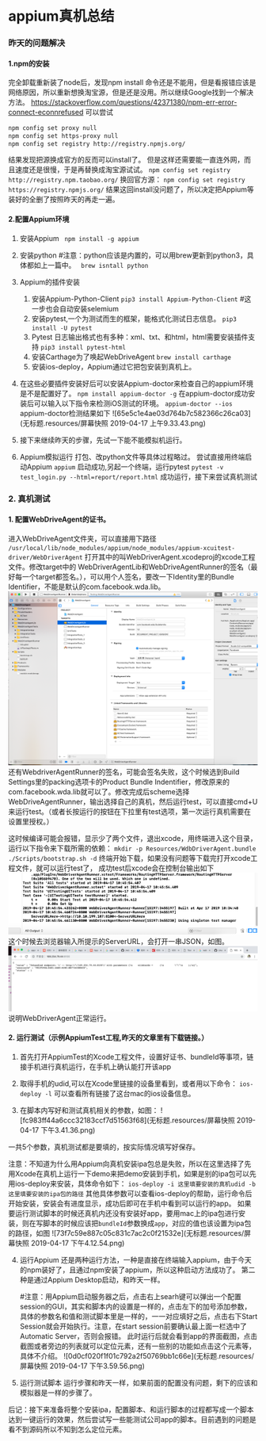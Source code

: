 # appium真机总结

### **昨天的问题解决**
#### 1.npm的安装
完全卸载重新装了node后，发现npm install 命令还是不能用，但是看报错应该是网络原因，所以重新想换淘宝源，但是还是没用。所以继续Google找到一个解决方法。
https://stackoverflow.com/questions/42371380/npm-err-error-connect-econnrefused
可以尝试
```
npm config set proxy null
npm config set https-proxy null
npm config set registry http://registry.npmjs.org/
```
结果发现把源换成官方的反而可以install了。
但是这样还需要能一直连外网，而且速度还是很慢，于是再替换成淘宝源试试。
`npm config set registry http://registry.npm.taobao.org/`
换回官方源：
`npm config set registry https://registry.npmjs.org/`
结果这回install没问题了，所以决定把Appium等装好的全删了按照昨天的再走一遍。

#### 2.配置Appium环境
1. 安装Appium
 ` npm install -g appium`
2. 安装python 
 #注意：python应该是内置的，可以用brew更新到python3，具体都如上一篇中。
 ` brew isntall python`
3. Appium的插件安装
    1. 安装Appium-Python-Client
    `pip3 install Appium-Python-Client`
    #这一步也会自动安装selemium
    2. 安装pytest,一个为测试而生的框架，能格式化测试日志信息。
    `pip3 install -U pytest`
    3. Pytest 日志输出格式也有多种：xml、txt、和html，html需要安装插件支持
    `pip3 install pytest-html`
    4. 安装Carthage为了唤起WebDriveAgent
    `brew install carthage`
    5. 安装ios-deploy，Appium通过它把包安装到真机上。
    
    
 4. 在这些必要插件安装好后可以安装Appium-doctor来检查自己的appium环境是不是配置好了。
 `npm install appium-doctor -g`
 在appium-doctor成功安装后可以输入以下指令来检测iOS测试的环境。
 `appium-doctor --ios`  
 appium-doctor检测结果如下
 ![65e5c1e4ae03d764b7c582366c26ca03](无标题.resources/屏幕快照 2019-04-17 上午9.33.43.png)
 
 5. 接下来继续昨天的步骤，先试一下能不能模拟机运行。

4. Appium模拟运行
  打包、改python文件等具体过程略过。
  尝试直接用终端启动Appium
  `appium`
  启动成功,另起一个终端，运行pytest
  `pytest -v test_login.py --html=report/report.html`
  成功运行，接下来尝试真机测试
  
### 2. 真机测试
#### 1. 配置WebDriveAgent的证书。
进入WebDriveAgent文件夹，可以直接用下路径
`/usr/local/lib/node_modules/appium/node_modules/appium-xcuitest-driver/WebDriverAgent`
打开其中的叫WebDriverAgent.xcodeproj的xcode工程文件。修改target中的
WebDriverAgentLib和WebDriveAgentRunner的签名（最好每一个target都签名。），可以用个人签名，要改一下Identity里的Bundle Identifier，不能是默认的com.facebook.wda.lib。
![a8b1605994ae9f36c8de93206e885a0c](无标题.resources/5F1C9140-D447-423C-ADC0-13DCCD82E16F.png)
还有WebdriverAgentRunner的签名，可能会签名失败，这个时候选到Build Settings里的packing选项卡的Product Bundle Indentifier，修改原来的com.facebook.wda.lib就可以了。修改完成后scheme选择WebDriveAgentRunner，输出选择自己的真机，然后运行test，可以直接cmd+U来运行test。（或者长按运行的按钮在下拉里有test选项，第一次运行真机需要在设置里授权。）

   这时候编译可能会报错，显示少了两个文件，退出xcode，用终端进入这个目录，运行以下指令来下载所需的依赖：
   `mkdir -p Resources/WdbDriverAgent.bundle`
   `./Scripts/bootstrap.sh -d`
   终端开始下载，如果没有问题等下载完打开xcode工程文件，就可以运行test了，
   成功test后xcode会在控制台输出如下
   ![96f96e87a5a1ec1aa8d3a9af1a9d6f5d](无标题.resources/B24D1C69-71DF-4DF8-992F-3BD5BCBEF53C.png)
   这个时候去浏览器输入所提示的ServerURL，会打开一串JSON，如图。
   ![beb631a28aed1be3610a1ff914d7d240](无标题.resources/4A41F815-81E5-451E-B842-23C4C42F8F81.png)
   说明WebDriverAgent正常运行。
   

#### 2. 运行测试（示例AppiumTest工程,昨天的文章里有下载链接。）
1. 首先打开AppiumTest的Xcode工程文件，设置好证书、bundleId等事项，链接手机进行真机运行，在手机上确认能打开该app
2. 取得手机的udid,可以在Xcode里链接的设备里看到，或者用以下命令：
`ios-deploy -l`
 可以查看所有链接了这台mac的ios设备信息。
 
3. 在脚本内写好和测试真机相关的参数，如图：
![fc983ff44a6ccc32183ccf7d51563f68](无标题.resources/屏幕快照 2019-04-17 下午3.41.36.png)

一共5个参数，真机测试都是要填的，按实际情况填写好保存。

注意：不知道为什么用Appium向真机安装ipa包总是失败，所以在这里选择了先用Xcode在真机上运行一下demo来把demo安装到手机，如果是别的ipa包可以先用ios-deploy来安装，具体命令如下：
`ios-deploy -i 这里填要安装的真机udid -b 这里填要安装的ipa包的路径`
其他具体参数可以查看ios-deploy的帮助，运行命令后开始安装，安装会有进度显示，成功后即可在手机中看到可以运行的app。
如果要运行测试脚本的时候还真机内还没有安装好app，要用mac上的ipa包进行安装，则在写脚本的时候应该把`bundleId`参数换成`app`，对应的值也该设置为ipa包的路径，如图
![73f7c59e887c05c831c7ac2c0f21532e](无标题.resources/屏幕快照 2019-04-17 下午4.12.54.png)


4. 运行Appium
 还是两种运行方法，一种是直接在终端输入appium，由于今天的npm装好了，且通过npm安装了appium，所以这种启动方法成功了。
 第二种是通过Appium Desktop启动，和昨天一样。
 
   #注意：用Appium启动服务器之后，点击右上searh键可以弹出一个配置session的GUI，其实和脚本内的设置是一样的，点击左下的加号添加参数，具体的参数名和值和测试脚本里是一样的，一一对应填好之后，点击右下Start Session就会开始执行。注意，在start session前要确认最上面一栏选中了Automatic Server，否则会报错。
  此时运行后就会看到app的界面截图，点击截图或者旁边的列表就可以定位元素，还有一些别的功能如点击这个元素等，具体不介绍。
  ![0d0cf020f1f01c792a2f50769bb1c66e](无标题.resources/屏幕快照 2019-04-17 下午3.59.56.png)
  
   
 
 
5. 运行测试脚本
运行步骤和昨天一样，如果前面的配置没有问题，剩下的应该和模拟器是一样的步骤了。


后记：接下来准备将整个安装ipa，配置脚本、和运行脚本的过程都写成一个脚本达到一键运行的效果，然后尝试写一些能测试公司app的脚本。目前遇到的问题是看不到源码所以不知到怎么定位元素。